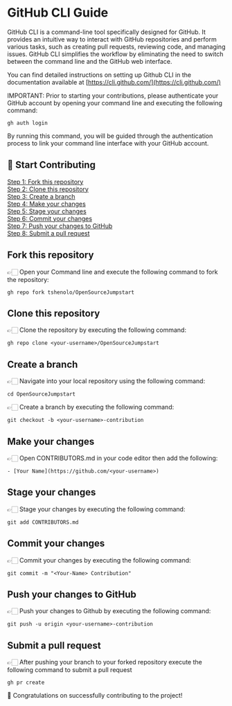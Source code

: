 # GitHub CLI Guide

GitHub CLI is a command-line tool specifically designed for GitHub. It provides an intuitive way to interact with GitHub repositories and perform various tasks, such as creating pull requests, reviewing code, and managing issues. GitHub CLI simplifies the workflow by eliminating the need to switch between the command line and the GitHub web interface.


You can find detailed instructions on setting up Github CLI in the documentation available at [https://cli.github.com/](https://cli.github.com/)

IMPORTANT: Prior to starting your contributions, please authenticate your GitHub account by opening your command line and executing the following command:

```
gh auth login
```

By running this command, you will be guided through the authentication process to link your command line interface with your GitHub account.

## 🚀 Start Contributing
[Step 1: Fork this repository](#fork-this-repository)  
[Step 2: Clone this repository](#clone-this-repository)  
[Step 3: Create a branch](#create-a-branch)  
[Step 4: Make your changes](#make-your-changes)  
[Step 5: Stage your changes](#stage-your-changes)  
[Step 6: Commit your changes](#commit-your-changes)  
[Step 7: Push your changes to GitHub](#push-your-changes-to-github)  
[Step 8: Submit a pull request](#submit-a-pull-request)

## Fork this repository

👉🏻 Open your Command line and execute the following command to fork the repository:

```
gh repo fork tshenolo/OpenSourceJumpstart
```

## Clone this repository

👉🏻 Clone the repository by executing the following command:

```
gh repo clone <your-username>/OpenSourceJumpstart
```

## Create a branch

👉🏻 Navigate into your local repository using the following command:
```
cd OpenSourceJumpstart
```

👉🏻 Create a branch by executing the following command:
```
git checkout -b <your-username>-contribution
```

## Make your changes

👉🏻 Open CONTRIBUTORS.md in your code editor then add the following:
```
- [Your Name](https://github.com/<your-username>)
```

## Stage your changes

👉🏻 Stage your changes by executing the following command:
```
git add CONTRIBUTORS.md
```


## Commit your changes

👉🏻 Commit your changes by executing the following command:
```
git commit -m "<Your-Name> Contribution"
```

## Push your changes to GitHub

👉🏻 Push your changes to Github by executing the following command: 

```
git push -u origin <your-username>-contribution
```


## Submit a pull request

👉🏻 After pushing your branch to your forked repository execute the following command to submit a pull request

```
gh pr create
```

🎉 Congratulations on successfully contributing to the project!















